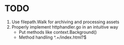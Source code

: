 # TODO

1. Use filepath.Walk for archiving and processing assets
1. Properly implement httphandler.go in an intuitive way
    - Put methods like context.Background()
    - Method handling ^.+/index.html?$